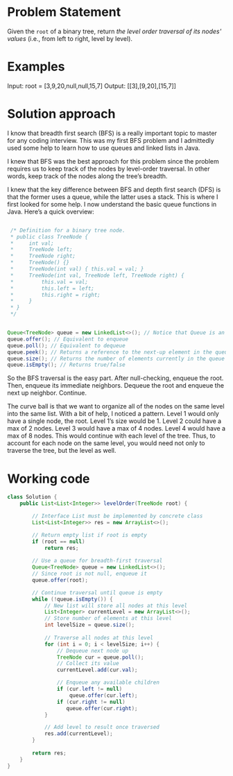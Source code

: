 # Problem Statement

Given the `root` of a binary tree, return *the level order traversal of its nodes' values* (i.e., from left to right, level by level).

# Examples
Input: root = [3,9,20,null,null,15,7]
Output: [[3],[9,20],[15,7]]

# Solution approach
I know that breadth first search (BFS) is a really important topic to master for any coding interview. This was my first BFS problem and I admittedly used some help to learn how to use queues and linked lists in Java.

I knew that BFS was the best approach for this problem since the problem requires us to keep track of the nodes by level-order traversal. In other words, keep track of the nodes along the tree’s breadth. 

I knew that the key difference between BFS and depth first search (DFS) is that the former uses a queue, while the latter uses a stack. This is where I first looked for some help. I now understand the basic queue functions in Java. Here’s a quick overview:

```java

 /* Definition for a binary tree node.
 * public class TreeNode {
 *     int val;
 *     TreeNode left;
 *     TreeNode right;
 *     TreeNode() {}
 *     TreeNode(int val) { this.val = val; }
 *     TreeNode(int val, TreeNode left, TreeNode right) {
 *         this.val = val;
 *         this.left = left;
 *         this.right = right;
 *     }
 * }
 */


Queue<TreeNode> queue = new LinkedList<>(); // Notice that Queue is an interface
queue.offer(); // Equivalent to enqueue
queue.poll(); // Equivalent to dequeue
queue.peek(); // Returns a reference to the next-up element in the queue
queue.size(); // Returns the number of elements currently in the queue
queue.isEmpty(); // Returns true/false
```

So the BFS traversal is the easy part. After null-checking, enqueue the root. Then, enqueue its immediate neighbors. Dequeue the root and enqueue the next up neighbor. Continue. 

The curve ball is that we want to organize all of the nodes on the same level into the same list. With a bit of help, I noticed a pattern. Level 1 would only have a single node, the root. Level 1’s size would be 1. Level 2 could have a max of 2 nodes. Level 3 would have a max of 4 nodes. Level 4 would have a max of 8 nodes. This would continue with each level of the tree. Thus, to account for each node on the same level, you would need not only to traverse the tree, but the level as well.

# Working code
```java
class Solution {
    public List<List<Integer>> levelOrder(TreeNode root) {

        // Interface List must be implemented by concrete class
        List<List<Integer>> res = new ArrayList<>();

        // Return empty list if root is empty
        if (root == null)
            return res;
        
        // Use a queue for breadth-first traversal
        Queue<TreeNode> queue = new LinkedList<>();
        // Since root is not null, enqueue it
        queue.offer(root);

        // Continue traversal until queue is empty
        while (!queue.isEmpty()) {
            // New list will store all nodes at this level
            List<Integer> currentLevel = new ArrayList<>();
            // Store number of elements at this level
            int levelSize = queue.size();
            
            // Traverse all nodes at this level
            for (int i = 0; i < levelSize; i++) {
                // Dequeue next node up
                TreeNode cur = queue.poll();
                // Collect its value
                currentLevel.add(cur.val);

                // Enqueue any available children
                if (cur.left != null)
                    queue.offer(cur.left);
                if (cur.right != null)
                   queue.offer(cur.right);
            }

            // Add level to result once traversed
            res.add(currentLevel);
        }
        
        return res;  
    }
}

```
